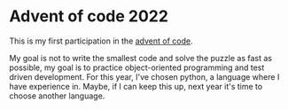 # Advent of code 2022
This is my first participation in the [advent of code](https://adventofcode.com).

My goal is not to write the smallest code and solve the puzzle as fast as possible,
my goal is to practice object-oriented programming and test driven development. For this year, 
I've chosen python, a language where I have experience in. Maybe, if I can keep this
up, next year it's time to choose another language.